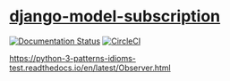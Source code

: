 # [django-model-subscription](https://django-model-subscription.readthedocs.io/en/latest/installation.html)
[![Documentation Status](https://readthedocs.org/projects/django-model-subscription/badge/?version=latest)](https://django-model-subscription.readthedocs.io/en/latest/?badge=latest) [![CircleCI](https://circleci.com/gh/jackton1/django-model-subscription.svg?style=svg)](https://circleci.com/gh/jackton1/django-model-subscription)

https://python-3-patterns-idioms-test.readthedocs.io/en/latest/Observer.html
